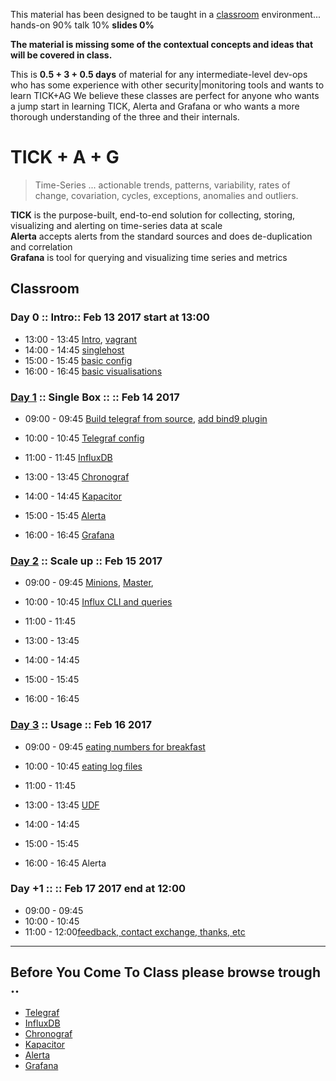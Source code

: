 
This material has been designed to be taught in a [classroom](https://ccdcoe.org/cyber-defence-monitoring-course-suite-module-2-0.html) environment... hands-on 90% talk 10% **slides 0%**

**The material is missing some of the contextual concepts and ideas that will be covered in class.**

This is **0.5 + 3 + 0.5 days** of material for any intermediate-level dev-ops who has some experience with other security|monitoring tools and wants to learn TICK+AG We believe these classes are perfect for anyone who wants a jump start in learning TICK, Alerta and Grafana or who wants a more thorough understanding of the three and their internals.

# TICK + A + G

> Time-Series ... actionable trends, patterns, variability, rates of change, covariation, cycles, exceptions, anomalies and outliers.

**TICK** is the purpose-built, end-to-end solution for collecting, storing, visualizing and alerting on time-series data at scale  
**Alerta** accepts alerts from the standard sources and does de-duplication and correlation  
**Grafana** is tool for querying and visualizing time series and metrics  


## Classroom
### Day 0 :: Intro:: Feb 13 2017 start at 13:00

 * 13:00 - 13:45 [Intro](/common/day_intro.md), [vagrant](/common/vagrant_intro.md)
 * 14:00 - 14:45 [singlehost](/TICK/vagrant/singlehost/README.md)
 * 15:00 - 15:45 [basic config](/TICK/classroom/day_intro/BasicConf.md)
 * 16:00 - 16:45 [basic visualisations](/TICK/classroom/day_intro/BasicVizs.md)

### [Day 1](/TICK/classroom/day_1/README.md) :: Single Box :: :: Feb 14 2017

 * 09:00 - 09:45 [Build  telegraf from source](/TICK/classroom/day_1/README.md#development-environment), [ add bind9 plugin](/TICK/classroom/day_1/README.md#adding-a-bind9-plugin-to-telegraf)
 * 10:00 - 10:45 [Telegraf config](/TICK/Telegraf/conf.md)
 * 11:00 - 11:45 [InfluxDB](/TICK/InfluxDB/README.md)


 * 13:00 - 13:45 [Chronograf](/TICK/Chronograf/README.md)
 * 14:00 - 14:45 [Kapacitor](/TICK/Kapacitor/README.md)
 * 15:00 - 15:45 [Alerta](/TICK/Alerta/README.md)
 * 16:00 - 16:45 [Grafana](/TICK/Grafana/README.md)


### [Day 2](/TICK/classroom/day_2/README.md) :: Scale up :: Feb 15 2017

* 09:00 - 09:45 [Minions](/common/SetUpMinions.md), [Master](/common/SetUpMaster.md),
* 10:00 - 10:45 [Influx CLI and queries](TICK/InfluxDB/cli.md)
* 11:00 - 11:45


* 13:00 - 13:45
* 14:00 - 14:45
* 15:00 - 15:45
* 16:00 - 16:45


### [Day 3](/TICK/classroom/day_3/README.md) :: Usage :: Feb 16 2017

* 09:00 - 09:45 [eating numbers for breakfast](/TICK/classroom/day_3/README.md)
* 10:00 - 10:45 [eating log files](/TICK/classroom/day_1/logs2telegraf.md)
* 11:00 - 11:45


* 13:00 - 13:45 [UDF](/TICK/classroom/day_3/UDF.md)
* 14:00 - 14:45
* 15:00 - 15:45
* 16:00 - 16:45 Alerta

### Day +1 :: :: Feb 17 2017 end at 12:00

* 09:00 - 09:45 []()
* 10:00 - 10:45[]()
* 11:00 - 12:00[feedback, contact exchange, thanks, etc]()

---
## Before You Come To Class please browse trough ..

* [Telegraf](/TICK/Telegraf/README.md)
* [InfluxDB](/TICK/InfluxDB/README.md)
* [Chronograf](/TICK/Chronograf/README.md)
* [Kapacitor](/TICK/Kapacitor/README.md)
* [Alerta](/TICK/Alerta/README.md)
* [Grafana](/TICK/Grafana/README.md)
